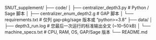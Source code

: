 SNUT_supplement/
├── code/
│   ├── centralizer_depth3.py        # Python / Sage 脚本
│   ├── centralizer_enum_depth2.g    # GAP 脚本
│   └── requirements.txt             # 仅列 gap‑pkg/sage 版本或 “python>=3.8”
├── data/
│   ├── depth3_run.log               # 您最后一次运行的标准输出全文 (~10–50 kB)
│   └── machine_specs.txt            # CPU, RAM, OS, GAP/Sage 版本
└── README.md
